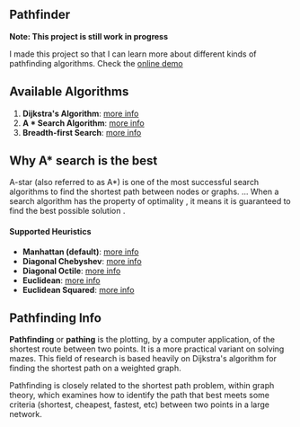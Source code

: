 ## Pathfinder

**Note: This project is still work in progress**

I made this project so that I can learn more about different kinds of pathfinding algorithms. Check the [online demo](https://jannomeister.github.io/pathfinder/)

## Available Algorithms

1. **Dijkstra's Algorithm**: [more info](https://en.wikipedia.org/wiki/Dijkstra%27s_algorithm)
2. **A * Search Algorithm**: [more info](https://en.wikipedia.org/wiki/A*_search_algorithm)
3. **Breadth-first Search**: [more info](https://en.wikipedia.org/wiki/Breadth-first_search)

## Why A* search is the best
A-star (also referred to as A*) is one of the most successful search algorithms to find the shortest path between nodes or graphs. ... When a search algorithm has the property of optimality , it means it is guaranteed to find the best possible solution .

#### Supported Heuristics
* **Manhattan (default)**: [more info](http://theory.stanford.edu/~amitp/GameProgramming/Heuristics.html#manhattan-distance)
* **Diagonal Chebyshev**: [more info](http://theory.stanford.edu/~amitp/GameProgramming/Heuristics.html#diagonal-distance)
* **Diagonal Octile**: [more info](http://theory.stanford.edu/~amitp/GameProgramming/Heuristics.html#diagonal-distance)
* **Euclidean**: [more info](http://theory.stanford.edu/~amitp/GameProgramming/Heuristics.html#euclidean-distance)
* **Euclidean Squared**: [more info](http://theory.stanford.edu/~amitp/GameProgramming/Heuristics.html#euclidean-distance-squared)

## Pathfinding Info

**Pathfinding** or **pathing** is the plotting, by a computer application, of the shortest route between two points. It is a more practical variant on solving mazes. This field of research is based heavily on Dijkstra's algorithm for finding the shortest path on a weighted graph.

Pathfinding is closely related to the shortest path problem, within graph theory, which examines how to identify the path that best meets some criteria (shortest, cheapest, fastest, etc) between two points in a large network. 